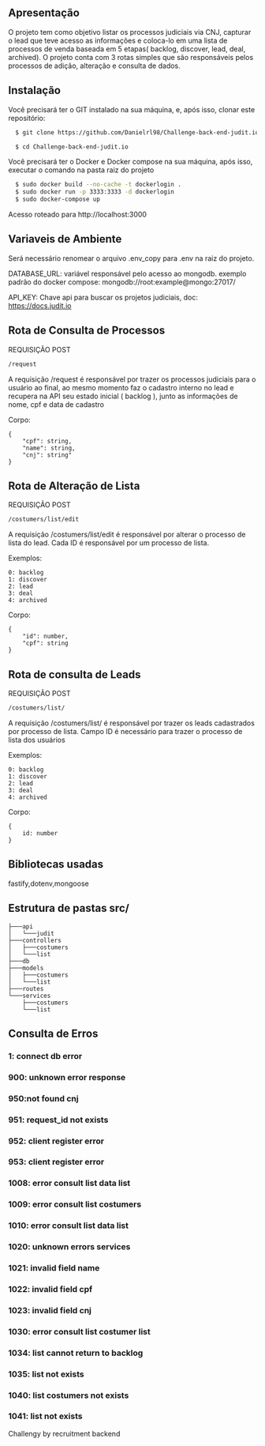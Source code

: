 ## Apresentação

O projeto tem como objetivo listar os processos judiciais via CNJ, capturar o lead que teve acesso as informações e coloca-lo em uma lista de processos de venda baseada em 5 etapas( backlog, discover, lead, deal, archived). O projeto conta com 3 rotas simples que são responsáveis pelos processos de adição, alteração e consulta de dados.

## Instalação

Você precisará ter o GIT instalado na sua máquina, e, após isso, clonar este repositório:
```sh
  $ git clone https://github.com/Danielrl98/Challenge-back-end-judit.io.git
```
```sh
  $ cd Challenge-back-end-judit.io
```
Você precisará ter o Docker e Docker compose na sua máquina, após isso, executar o comando na pasta raiz do projeto
```sh
  $ sudo docker build --no-cache -t dockerlogin .
  $ sudo docker run -p 3333:3333 -d dockerlogin
  $ sudo docker-compose up
  ```
Acesso roteado para http://localhost:3000

## Variaveis de Ambiente

Será necessário renomear o arquivo .env_copy para .env na raiz do projeto.

DATABASE_URL: variável responsável pelo acesso ao mongodb. 
exemplo padrão do docker compose: mongodb://root:example@mongo:27017/    

API_KEY: Chave api para buscar os projetos judiciais, doc: https://docs.judit.io

## Rota de Consulta de Processos

REQUISIÇÃO POST
```sh
/request
```

A requisição /request é responsável por trazer os processos judiciais para o usuário ao final, ao mesmo momento faz o cadastro interno no lead e recupera na API seu estado inicial ( backlog ), junto as informações de nome, cpf e data de cadastro

Corpo: 
```shell
{
    "cpf": string,
    "name": string,
    "cnj": string"
}
```

## Rota de Alteração de Lista

REQUISIÇÃO POST
```sh
/costumers/list/edit
```
A requisição /costumers/list/edit é responsável por alterar o processo de lista do lead. Cada ID é responsável por um processo de lista. 

Exemplos:
```shell
0: backlog
1: discover
2: lead
3: deal
4: archived
```

Corpo:
```shell
{
    "id": number,
    "cpf": string
}
```

## Rota de consulta de Leads

REQUISIÇÃO POST
```sh
/costumers/list/
```
A requisição /costumers/list/ é responsável por trazer os leads cadastrados por processo de lista. Campo ID é necessário para trazer o processo de lista dos usuários

Exemplos:
```shell
0: backlog
1: discover
2: lead
3: deal
4: archived
```

Corpo:
```shell
{
    id: number
}
```

## Bibliotecas usadas

fastify,dotenv,mongoose

## Estrutura de pastas src/

```shell
├───api
│   └───judit
├───controllers
│   ├───costumers
│   └───list
├───db
├───models
│   ├───costumers
│   └───list
├───routes
└───services
    ├───costumers
    └───list
```

## Consulta de Erros

### 1: connect db error 
### 900: unknown error response
### 950:not found cnj
### 951: request_id not exists
### 952: client register error
### 953: client register error
### 1008: error consult list data list
### 1009: error consult list costumers
### 1010: error consult list data list
### 1020: unknown errors services
### 1021: invalid field name
### 1022: invalid field cpf
### 1023: invalid field cnj
### 1030: error consult list costumer list
### 1034: list cannot return to backlog
### 1035: list not exists
### 1040: list costumers not exists
### 1041: list not exists

Challengy by recruitment backend





